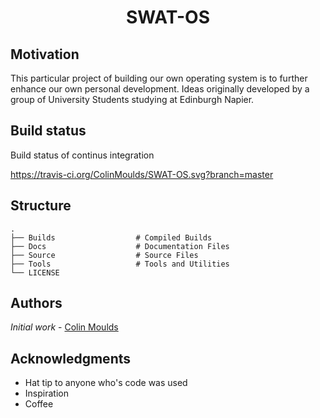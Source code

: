 <h1 align="center">SWAT-OS</h1>

## Motivation

This particular project of building our own operating system is to further enhance our own personal development. Ideas originally developed by a group of University Students studying at Edinburgh Napier.

## Build status

Build status of continus integration

https://travis-ci.org/ColinMoulds/SWAT-OS.svg?branch=master

## Structure

    .
    ├── Builds                  # Compiled Builds
    ├── Docs                    # Documentation Files
    ├── Source                  # Source Files
    ├── Tools                   # Tools and Utilities
    └── LICENSE

## Authors

*Initial work* - [Colin Moulds](https://github.com/ColinMoulds)

## Acknowledgments

* Hat tip to anyone who's code was used
* Inspiration
* Coffee